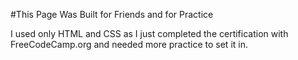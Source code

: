 #This Page Was Built for Friends and for Practice

I used only HTML and CSS as I just completed the certification with FreeCodeCamp.org and needed more practice to set it in.
